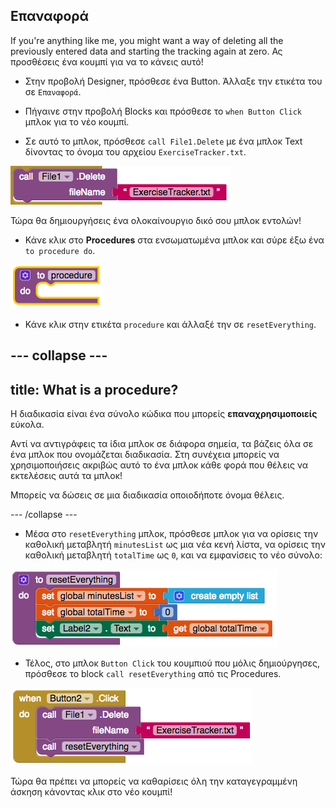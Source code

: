 ## Επαναφορά

If you're anything like me, you might want a way of deleting all the previously entered data and starting the tracking again at zero. Ας προσθέσεις ένα κουμπί για να το κάνεις αυτό!

+ Στην προβολή Designer, πρόσθεσε ένα Button. Άλλαξε την ετικέτα του σε `Επαναφορά`.

+ Πήγαινε στην προβολή Blocks και πρόσθεσε το `when Button Click` μπλοκ για το νέο κουμπί.

+ Σε αυτό το μπλοκ, πρόσθεσε `call File1.Delete` με ένα μπλοκ Text δίνοντας το όνομα του αρχείου `ExerciseTracker.txt`.

![](images/s6FileDelete.png)

Τώρα θα δημιουργήσεις ένα ολοκαίνουργιο δικό σου μπλοκ εντολών!

+ Κάνε κλικ στο **Procedures** στα ενσωματωμένα μπλοκ και σύρε έξω ένα `to procedure do`.

![](images/s6NewProc.png)

+ Κάνε κλικ στην ετικέτα `procedure` και άλλαξέ την σε `resetEverything`.

--- collapse ---
---
title: What is a procedure?
---

Η διαδικασία είναι ένα σύνολο κώδικα που μπορείς **επαναχρησιμοποιείς** εύκολα.

Αντί να αντιγράφεις τα ίδια μπλοκ σε διάφορα σημεία, τα βάζεις όλα σε ένα μπλοκ που ονομάζεται διαδικασία. Στη συνέχεια μπορείς να χρησιμοποιήσεις ακριβώς αυτό το ένα μπλοκ κάθε φορά που θέλεις να εκτελέσεις αυτά τα μπλοκ!

Μπορείς να δώσεις σε μια διαδικασία οποιοδήποτε όνομα θέλεις.

--- /collapse ---

+ Μέσα στο `resetEverything` μπλοκ, πρόσθεσε μπλοκ για να ορίσεις την καθολική μεταβλητή `minutesList` ως μια νέα κενή λίστα, να ορίσεις την καθολική μεταβλητή `totalTime` ως `0`, και να εμφανίσεις το νέο σύνολο:

![](images/s6ResetProc.png)

+ Τέλος, στο μπλοκ `Button Click` του κουμπιού που μόλις δημιούργησες, πρόσθεσε το block `call resetEverything` από τις Procedures.

![](images/s6CallReset.png)

Τώρα θα πρέπει να μπορείς να καθαρίσεις όλη την καταγεγραμμένη άσκηση κάνοντας κλικ στο νέο κουμπί!

